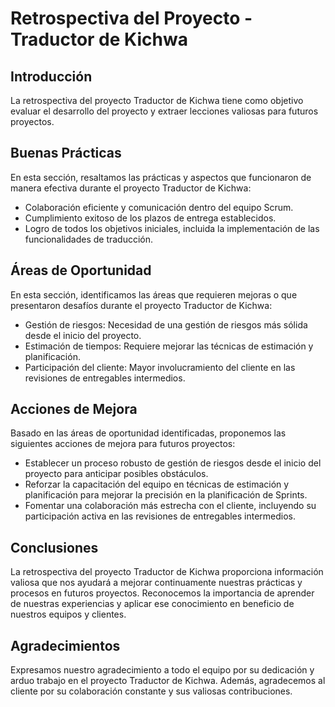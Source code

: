 # Retrospectiva del Proyecto - Traductor de Kichwa

## Introducción
La retrospectiva del proyecto Traductor de Kichwa tiene como objetivo evaluar el desarrollo del proyecto y extraer lecciones valiosas para futuros proyectos.

## Buenas Prácticas
En esta sección, resaltamos las prácticas y aspectos que funcionaron de manera efectiva durante el proyecto Traductor de Kichwa:
- Colaboración eficiente y comunicación dentro del equipo Scrum.
- Cumplimiento exitoso de los plazos de entrega establecidos.
- Logro de todos los objetivos iniciales, incluida la implementación de las funcionalidades de traducción.

## Áreas de Oportunidad
En esta sección, identificamos las áreas que requieren mejoras o que presentaron desafíos durante el proyecto Traductor de Kichwa:
- Gestión de riesgos: Necesidad de una gestión de riesgos más sólida desde el inicio del proyecto.
- Estimación de tiempos: Requiere mejorar las técnicas de estimación y planificación.
- Participación del cliente: Mayor involucramiento del cliente en las revisiones de entregables intermedios.

## Acciones de Mejora
Basado en las áreas de oportunidad identificadas, proponemos las siguientes acciones de mejora para futuros proyectos:
- Establecer un proceso robusto de gestión de riesgos desde el inicio del proyecto para anticipar posibles obstáculos.
- Reforzar la capacitación del equipo en técnicas de estimación y planificación para mejorar la precisión en la planificación de Sprints.
- Fomentar una colaboración más estrecha con el cliente, incluyendo su participación activa en las revisiones de entregables intermedios.

## Conclusiones
La retrospectiva del proyecto Traductor de Kichwa proporciona información valiosa que nos ayudará a mejorar continuamente nuestras prácticas y procesos en futuros proyectos. Reconocemos la importancia de aprender de nuestras experiencias y aplicar ese conocimiento en beneficio de nuestros equipos y clientes.

## Agradecimientos
Expresamos nuestro agradecimiento a todo el equipo por su dedicación y arduo trabajo en el proyecto Traductor de Kichwa. Además, agradecemos al cliente por su colaboración constante y sus valiosas contribuciones.